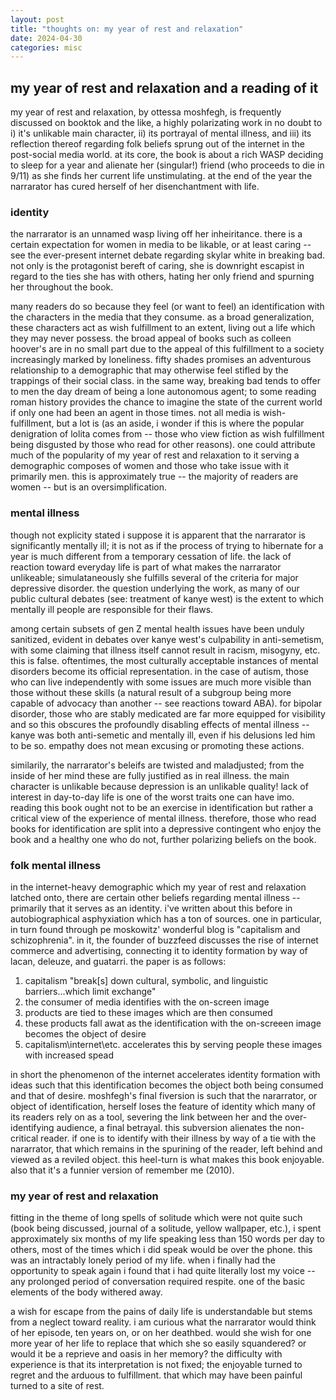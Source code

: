 ```yaml
---
layout: post
title: "thoughts on: my year of rest and relaxation"
date: 2024-04-30
categories: misc
---
```


## my year of rest and relaxation and a reading of it

my year of rest and relaxation, by ottessa moshfegh, is frequently discussed on booktok and the like, a highly polarizating work in no doubt to i) it's unlikable main character, ii) its portrayal of mental illness, and iii) its reflection thereof regarding folk beliefs sprung out of the internet in the post-social media world. at its core, the book is about a rich WASP deciding to sleep for a year and alienate her (singular!) friend (who proceeds to die in 9/11) as she finds her current life unstimulating. at the end of the year the narrarator has cured herself of her disenchantment with life.

### identity

the narrarator is an unnamed wasp living off her inheiritance. there is a certain expectation for women in media to be likable, or at least caring -- see the ever-present internet debate regarding skylar white in breaking bad. not only is the protagonist bereft of caring, she is downright escapist in regard to the ties she has with others, hating her only friend and spurning her throughout the book.

many readers do so because they feel (or want to feel) an identification with the characters in the media that they consume. as a broad generalization, these characters act as wish fulfillment to an extent, living out a life which they may never possess. the broad appeal of books such as colleen hoover's are in no small part due to the appeal of this fulfillment to a society increasingly marked by loneliness. fifty shades promises an adventurous relationship to a demographic that may otherwise feel stifled by the trappings of their social class. in the same way, breaking bad tends to offer to men the day dream of being a lone autonomous agent; to some reading roman history provides the chance to imagine the state of the current world if only one had been an agent in those times. not all media is wish-fulfillment, but a lot is (as an aside, i wonder if this is where the popular denigration of lolita comes from -- those who view fiction as wish fulfillment being disgusted by those who read for other reasons). one could attribute much of the popularity of my year of rest and relaxation to it serving a demographic composes of women and those who take issue with it primarily men. this is approximately true -- the majority of readers are women -- but is an oversimplification.

### mental illness

though not explicity stated i suppose it is apparent that the narrarator is significantly mentally ill; it is not as if the process of trying to hibernate for a year is much different from a temporary cessation of life. the lack of reaction toward everyday life is part of what makes the narrarator unlikeable; simulataneously she fulfills several of the criteria for major depressive disorder. the question underlying the work, as many of our public cultural debates (see: treatment of kanye west) is the extent to which mentally ill people are responsible for their flaws.

among certain subsets of gen Z mental health issues have been unduly sanitized, evident in debates over kanye west's culpability in anti-semetism, with some claiming that illness itself cannot result in racism, misogyny, etc. this is false. oftentimes, the most culturally acceptable instances of mental disorders become its official representation. in the case of autism, those who can live independently with some issues are much more visible than those without these skills (a natural result of a subgroup being more capable of advocacy than another -- see reactions toward ABA). for bipolar disorder, those who are stably medicated are far more equipped for visibility and so this obscures the profoundly disabling effects of mental illness -- kanye was both anti-semetic and mentally ill, even if his delusions led him to be so. empathy does not mean excusing or promoting these actions.

similarily, the narrarator's beleifs are twisted and maladjusted; from the inside of her mind these are fully justified as in real illness. the main character is unlikable because depression is an unlikable quality! lack of interest in day-to-day life is one of the worst traits one can have imo. reading this book ought not to be an exercise in identification but rather a critical view of the experience of mental illness. therefore, those who read books for identification are split into a depressive contingent who enjoy the book and a healthy one who do not, further polarizing beliefs on the book.

### folk mental illness

in the internet-heavy demographic which my year of rest and relaxation latched onto, there are certain other beliefs regarding mental illness -- primarily that it serves as an identity. i've written about this before in autobiographical asphyxiation which has a ton of sources. one in particular, in turn found through pe moskowitz' wonderful blog is "capitalism and schizophrenia". in it, the founder of buzzfeed discusses the rise of internet commerce and advertising, connecting it to identity formation by way of lacan, deleuze, and guatarri. the paper is as follows:

1. capitalism "break[s] down cultural, symbolic, and linguistic barriers...which limit exchange"
2. the consumer of media identifies with the on-screen image
3. products are tied to these images which are then consumed 
4. these products fall awat as the identification with the on-screeen image becomes the object of desire
5. capitalism\internet\etc. accelerates this by serving people these images with increased spead

in short the phenomenon of the internet accelerates identity formation with ideas such that this identification becomes the object both being consumed and that of desire. moshfegh's final fiversion is such that the nararrator, or object of identification, herself loses the feature of identity which many of its readers rely on as a tool, severing the link between her and the over-identifying audience, a final betrayal. this subversion alienates the non-critical reader. if one is to identify with their illness by way of a tie with the nararrator, that which remains in the spurining of the reader, left behind and viewed as a reviled object. this heel-turn is what makes this book enjoyable. also that it's a funnier version of remember me (2010).

### my year of rest and relaxation

fitting in the theme of long spells of solitude which were not quite such (book being discussed, journal of a solitude, yellow wallpaper, etc.), i spent approximately six months of my life speaking less than 150 words per day to others, most of the times which i did speak would be over the phone. this was an intractably lonely period of my life. when i finally had the opportunity to speak again i found that i had quite literally lost my voice -- any prolonged period of conversation required respite. one of the basic elements of the body withered away. 

a wish for escape from the pains of daily life is understandable but stems from a neglect toward reality. i am curious what the narrarator would think of her episode, ten years on, or on her deathbed. would she wish for one more year of her life to replace that which she so easily squandered? or would it be a reprieve and oasis in her memory? the difficulty with experience is that its interpretation is not fixed; the enjoyable turned to regret and the arduous to fulfillment. that which may have been painful turned to a site of rest.
